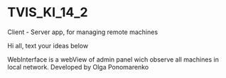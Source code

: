 # TVIS_KI_14_2
Client - Server app, for managing remote machines

Hi all, text your ideas below

WebInterface is a webView of admin panel wich observe all machines in local network. Developed by Olga Ponomarenko
